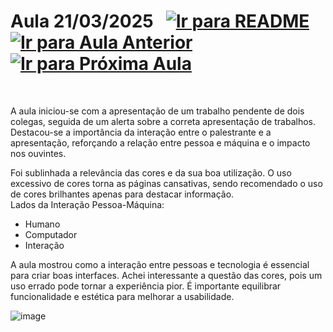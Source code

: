 # Aula 21/03/2025 &nbsp; [![Ir para README](https://img.shields.io/badge/Indice-Verde?style=for-the-badge)](../README.md#indice) &nbsp; [![Ir para Aula Anterior](https://img.shields.io/badge/Anterior-Aula%204-007ACC?style=for-the-badge)](../aulas/14-03-2025.md) [![Ir para Próxima Aula](https://img.shields.io/badge/Próxima-Aula%206-007ACC?style=for-the-badge)](../aulas/28-03-2025.md)

<br>

<p>  
A aula iniciou-se com a apresentação de um trabalho pendente de dois colegas, seguida de um alerta sobre a correta apresentação de trabalhos. Destacou-se a importância da interação entre o palestrante e a apresentação, reforçando a relação entre pessoa e máquina e o impacto nos ouvintes.

Foi sublinhada a relevância das cores e da sua boa utilização. O uso excessivo de cores torna as páginas cansativas, sendo recomendado o uso de cores brilhantes apenas para destacar informação.  
Lados da Interação Pessoa-Máquina:

- Humano  
- Computador  
- Interação  
</p>

<p>  
A aula mostrou como a interação entre pessoas e tecnologia é essencial para criar boas interfaces. Achei interessante a questão das cores, pois um uso errado pode tornar a experiência pior. É importante equilibrar funcionalidade e estética para melhorar a usabilidade.  
</p>


![image](https://github.com/user-attachments/assets/fdc0ae56-b5b8-48a6-bd98-1913e730012f)

